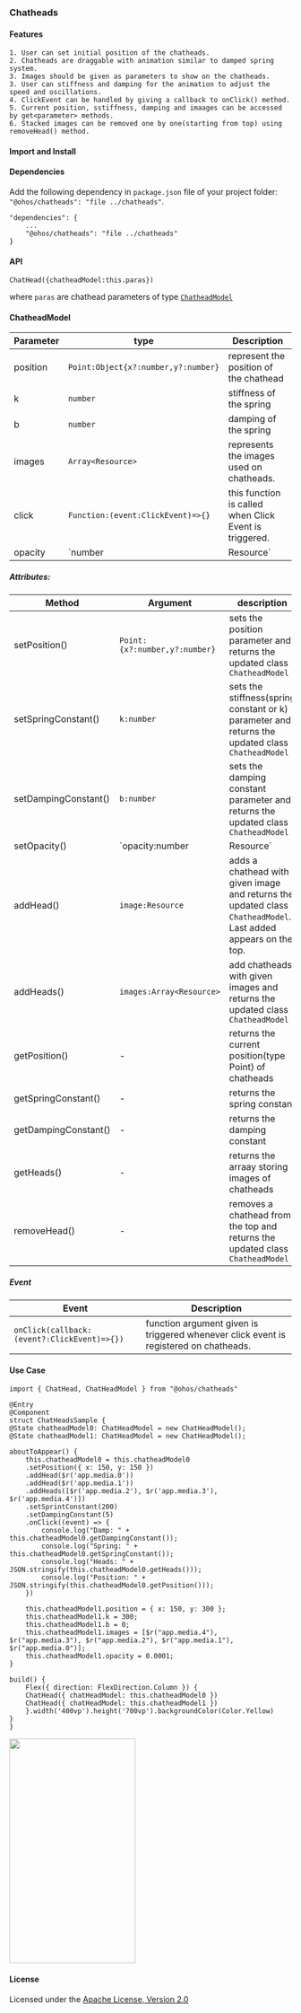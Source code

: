 ### Chatheads
#### Features
    1. User can set initial position of the chatheads.
    2. Chatheads are draggable with animation similar to damped spring system.
    3. Images should be given as parameters to show on the chatheads.
    3. User can stiffness and damping for the animation to adjust the speed and oscillations.
    4. ClickEvent can be handled by giving a callback to onClick() method.
    5. Current position, sstiffness, damping and imaages can be accessed by get<parameter> methods.
    6. Stacked images can be removed one by one(starting from top) using removeHead() method.

#### Import and Install
#### Dependencies
Add the following dependency in `package.json` file of your project folder: `"@ohos/chatheads": "file ../chatheads"`.

    "dependencies": {
        ...
        "@ohos/chatheads": "file ../chatheads"
    }

#### API
    ChatHead({chatheadModel:this.paras})
where `paras` are chathead parameters of type [`ChatheadModel`]('README.md#ChatheadModel')

#### ChatheadModel

|Parameter|type|Description|
|-|-|-|
|position|`Point:Object{x?:number,y?:number}`|represent the position of the chathead|
|k|`number`|stiffness of the spring|
|b|`number`|damping of the spring|
|images|`Array<Resource>`|represents the images used on chatheads.|
|click|`Function:(event:ClickEvent)=>{}`|this function is called when Click Event is triggered.|
|opacity|`number|Resource`|sets the opacity of chatheads.|

##### Attributes:
|Method|Argument|description|
|-|-|-|
|setPosition()|`Point:{x?:number,y?:number}`|sets the position parameter and returns the updated class `ChatheadModel`|
|setSpringConstant()|`k:number`|sets the stiffness(spring constant or k) parameter and returns the updated class `ChatheadModel`|
|setDampingConstant()|`b:number`|sets the damping constant parameter and returns the updated class `ChatheadModel`|
|setOpacity()|`opacity:number|Resource`|sets the opacity parameter and returns the updated class `ChatheadModel`|
|addHead()|`image:Resource`|adds a chathead with given image and returns the updated class `ChatheadModel`. Last added appears on the top.|
|addHeads()|`images:Array<Resource>`|add chatheads with given images and returns the updated class `ChatheadModel`|
|getPosition()|-|returns the current position(type Point) of chatheads|
|getSpringConstant()|-|returns the spring constant|
|getDampingConstant()|-|returns the damping constant|
|getHeads()|-|returns the arraay storing images of chatheads|
|removeHead()|-|removes a chathead from the top and returns the updated class `ChatheadModel`|

##### Event
|Event|Description|
|-|-|
|`onClick(callback:(event?:ClickEvent)=>{})`| function argument given is triggered whenever click event is registered on chatheads.|

#### Use Case
    import { ChatHead, ChatHeadModel } from "@ohos/chatheads"

    @Entry
    @Component
    struct ChatHeadsSample {
    @State chatheadModel0: ChatHeadModel = new ChatHeadModel();
    @State chatheadModel1: ChatHeadModel = new ChatHeadModel();

    aboutToAppear() {
        this.chatheadModel0 = this.chatheadModel0
        .setPosition({ x: 150, y: 150 })
        .addHead($r('app.media.0'))
        .addHead($r('app.media.1'))
        .addHeads([$r('app.media.2'), $r('app.media.3'), $r('app.media.4')])
        .setSprintConstant(200)
        .setDampingConstant(5)
        .onClick((event) => {
            console.log("Damp: " + this.chatheadModel0.getDampingConstant());
            console.log("Spring: " + this.chatheadModel0.getSpringConstant());
            console.log("Heads: " + JSON.stringify(this.chatheadModel0.getHeads()));
            console.log("Position: " + JSON.stringify(this.chatheadModel0.getPosition()));
        })

        this.chatheadModel1.position = { x: 150, y: 300 };
        this.chatheadModel1.k = 300;
        this.chatheadModel1.b = 0;
        this.chatheadModel1.images = [$r("app.media.4"), $r("app.media.3"), $r("app.media.2"), $r("app.media.1"), $r("app.media.0")];
        this.chatheadModel1.opacity = 0.0001;
    }

    build() {
        Flex({ direction: FlexDirection.Column }) {
        ChatHead({ chatHeadModel: this.chatheadModel0 })
        ChatHead({ chatHeadModel: this.chatheadModel1 })
        }.width('400vp').height('700vp').backgroundColor(Color.Yellow)
    }
    }

<img src='./GIF/chathead.gif' width="225" height="400">

#### License
Licensed under the [Apache License, Version 2.0](./LICENSE)